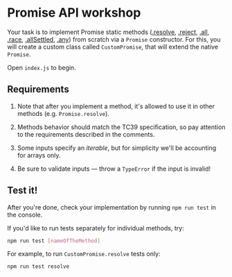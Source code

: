 # Promise API workshop

Your task is to implement Promise static methods ([.resolve](https://developer.mozilla.org/en-US/docs/Web/JavaScript/Reference/Global_Objects/Promise/resolve),
[.reject](https://developer.mozilla.org/en-US/docs/Web/JavaScript/Reference/Global_Objects/Promise/reject),
[.all](https://developer.mozilla.org/en-US/docs/Web/JavaScript/Reference/Global_Objects/Promise/all),
[.race](https://developer.mozilla.org/en-US/docs/Web/JavaScript/Reference/Global_Objects/Promise/race),
[.allSettled](https://github.com/tc39/proposal-promise-allSettled),
[.any](https://github.com/tc39/proposal-promise-any))
from scratch via a `Promise` constructor. For this, you will create
a custom class called `CustomPromise`, that will extend the native `Promise`.

Open `index.js` to begin.

## Requirements

1. Note that after you implement a method, it's allowed to use it in other methods (e.g. `Promise.resolve`).

1. Methods behavior should match the TC39 specification, so pay attention to the requirements described in the comments.

1. Some inputs specify an _iterable_, but for simplicity we'll be accounting for arrays only.

1. Be sure to validate inputs — throw a `TypeError` if the input is invalid!

## Test it!

After you're done, check your implementation by running `npm run test` in the console.

If you'd like to run tests separately for individual methods, try:

```sh
npm run test [nameOfTheMethod]
```

For example, to run `CustomPromise.resolve` tests only:

```sh
npm run test resolve
```

